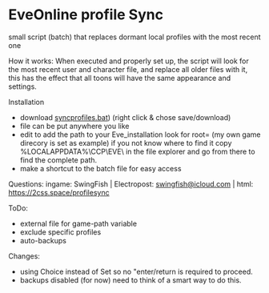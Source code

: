 # EveOnline profile Sync
small script (batch) that replaces dormant local profiles with the most recent one

How it works:
When executed and properly set up, the script will look for the most recent user and character file, and replace all older files with it,
this has the effect that all toons will have the same appearance and settings.

Installation
- download [syncprofiles.bat](./blob/main/syncprofiles.bat)) (right click & chose save/download)
- file can be put anywhere you like
- edit to add the path to your Eve_installation
   look for root= (my own game direcory is set as example)
   if you not know where to find it copy %LOCALAPPDATA%\CCP\EVE\ in the file explorer and go from there to find the complete path. 
- make a shortcut to the batch file for easy access

Questions:
ingame: SwingFish | Electropost: swingfish@icloud.com | html: https://2css.space/profilesync

ToDo:
- external file for game-path variable
- exclude specific profiles
- auto-backups

Changes:
- using Choice instead of Set so no "enter/return is required to proceed.
- backups disabled (for now) need to think of a smart way to do this.

